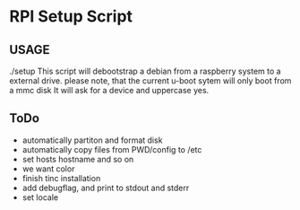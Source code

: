 RPI Setup Script
================

USAGE
-----
  ./setup
This script will debootstrap a debian from a raspberry system to a external drive. please note, that the current u-boot sytem will only boot from a mmc disk
It will ask for a device and uppercase yes.

ToDo
----
* automatically partiton and format disk
* automatically copy files from PWD/config to /etc
* set hosts hostname and so on
* we want color
* finish tinc installation
* add debugflag, and print to stdout and stderr
* set locale
